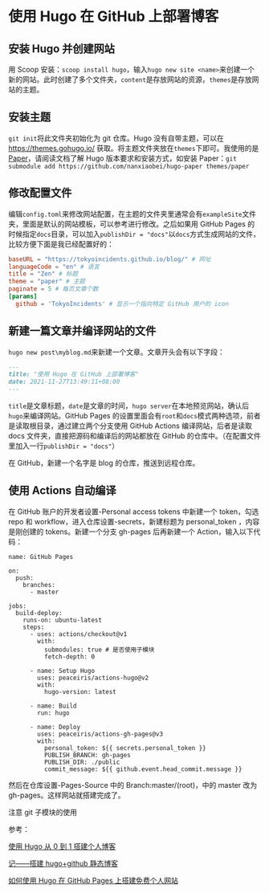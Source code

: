 # 使用 Hugo 在 GitHub 上部署博客

## 安装 Hugo 并创建网站

用 Scoop 安装：`scoop install hugo`，输入`hugo new site <name>`来创建一个新的网站。此时创建了多个文件夹，`content`是存放网站的资源，`themes`是存放网站的主题。

## 安装主题

`git init`将此文件夹初始化为 git 仓库。Hugo 没有自带主题，可以在 https://themes.gohugo.io/ 
获取。将主题文件夹放在`themes`下即可。我使用的是 [Paper](https://github.com/nanxiaobei/hugo-paper)，请阅读文档了解 Hugo 版本要求和安装方式，如安装 Paper：`git submodule add https://github.com/nanxiaobei/hugo-paper themes/paper`

## 修改配置文件

编辑`config.toml`来修改网站配置，在主题的文件夹里通常会有`exampleSite`文件夹，里面是默认的网站模板，可以参考进行修改。之后如果用 GitHub Pages 的时候指定`docs`目录，可以加入`publishDir = "docs"`以`docs`方式生成网站的文件，比较方便下面是我已经配置好的：

```toml
baseURL = "https://tokyoincidents.github.io/blog/" # 网址
languageCode = "en" # 语言
title = "Zen" # 标题
theme = "paper" # 主题
paginate = 5 # 每页文章个数
[params]
  github = 'TokyoIncidents' # 显示一个指向特定 GitHub 用户的 icon 
```

## 新建一篇文章并编译网站的文件

`hugo new post\myblog.md`来新建一个文章。文章开头会有以下字段：

```markdown
---
title: "使用 Hugo 在 GitHub 上部署博客"
date: 2021-11-27T13:49:11+08:00
---
```

`title`是文章标题，`date`是文章的时间，`hugo server`在本地预览网站，确认后`hugo`来编译网站。GitHub Pages 的设置里面会有`root`和`docs`模式两种选项，前者是读取根目录，通过建立两个分支使用 GitHub Actions 编译网站，后者是读取 docs 文件夹，直接把源码和编译后的网站都放在 GitHub 的仓库中。（在配置文件里加入一行`publishDir = "docs"`）

在 GitHub，新建一个名字是 blog 的仓库，推送到远程仓库。

## 使用 Actions 自动编译

在 GitHub 账户的开发者设置-Personal access tokens 中新建一个 token，勾选 repo 和 workflow，进入仓库设置-secrets，新建标题为 personal_token ，内容是刚创建的 tokens。新建一个分支 gh-pages 后再新建一个 Action，输入以下代码：

```
name: GitHub Pages

on:
  push:
    branches:
      - master

jobs:
  build-deploy:
    runs-on: ubuntu-latest
    steps:
      - uses: actions/checkout@v1
        with:
          submodules: true # 是否使用子模块
          fetch-depth: 0

      - name: Setup Hugo
        uses: peaceiris/actions-hugo@v2
        with:
          hugo-version: latest

      - name: Build 
        run: hugo

      - name: Deploy
        uses: peaceiris/actions-gh-pages@v3
        with:
          personal_token: ${{ secrets.personal_token }}
          PUBLISH_BRANCH: gh-pages
          PUBLISH_DIR: ./public
          commit_message: ${{ github.event.head_commit.message }}

```
然后在仓库设置-Pages-Source 中的 Branch:master/(root)，中的 master 改为 gh-pages。这样网站就搭建完成了。

注意 git 子模块的使用


参考：

[使用 Hugo 从 0 到 1 搭建个人博客](https://sspai.com/post/64639)

[记——搭建 hugo+github 静态博客](https://segmentfault.com/a/1190000019823896)

[如何使用 Hugo 在 GitHub Pages 上搭建免费个人网站](https://zhuanlan.zhihu.com/p/37752930)

